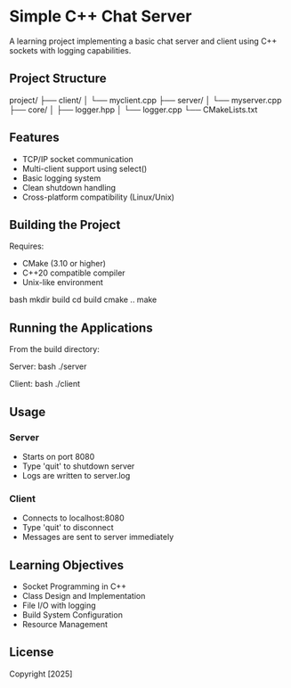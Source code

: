 # Simple C++ Chat Server

A learning project implementing a basic chat server and client using C++ sockets with logging capabilities.

## Project Structure

project/
├── client/
│   └── myclient.cpp
├── server/
│   └── myserver.cpp
├── core/
│   ├── logger.hpp
│   └── logger.cpp
└── CMakeLists.txt

## Features
- TCP/IP socket communication
- Multi-client support using select()
- Basic logging system
- Clean shutdown handling
- Cross-platform compatibility (Linux/Unix)

## Building the Project
Requires:
- CMake (3.10 or higher)
- C++20 compatible compiler
- Unix-like environment

bash
mkdir build
cd build
cmake ..
make

## Running the Applications
From the build directory:

Server:
bash
./server

Client:
bash
./client

## Usage
### Server
- Starts on port 8080
- Type 'quit' to shutdown server
- Logs are written to server.log

### Client
- Connects to localhost:8080
- Type 'quit' to disconnect
- Messages are sent to server immediately

## Learning Objectives
- Socket Programming in C++
- Class Design and Implementation
- File I/O with logging
- Build System Configuration
- Resource Management

## License
Copyright [2025] <Nicolas Selig>
